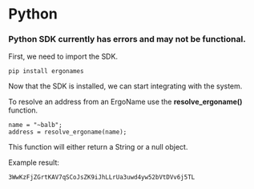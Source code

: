 # Python

### Python SDK currently has errors and may not be functional.

First, we need to import the SDK.

```
pip install ergonames
```

Now that the SDK is installed, we can start integrating with the system.

To resolve an address from an ErgoName use the **resolve\_ergoname()** function.

```
name = "~balb";
address = resolve_ergoname(name);
```

This function will either return a String or a null object.

Example result:

```
3WwKzFjZGrtKAV7qSCoJsZK9iJhLLrUa3uwd4yw52bVtDVv6j5TL
```

